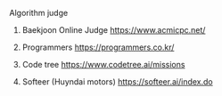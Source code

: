Algorithm judge

1. Baekjoon Online Judge
https://www.acmicpc.net/


2. Programmers
https://programmers.co.kr/


3. Code tree
https://www.codetree.ai/missions


4. Softeer (Huyndai motors)
https://softeer.ai/index.do
